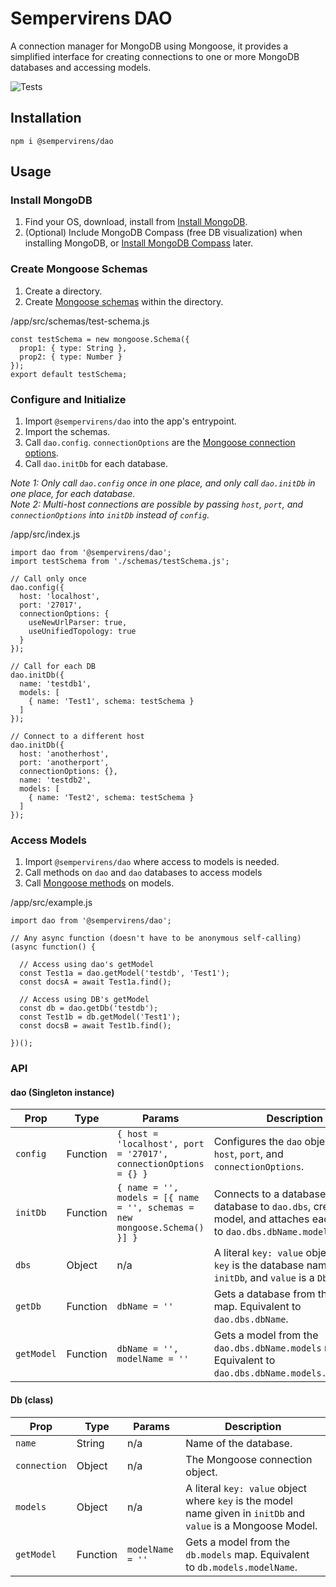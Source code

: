# Sempervirens DAO

A connection manager for MongoDB using Mongoose, it provides a simplified interface for creating connections to one or more MongoDB databases and accessing models.

![Tests](https://github.com/github/docs/actions/workflows/main.yml/badge.svg?event=push)

## Installation

`npm i @sempervirens/dao`

## Usage

### Install MongoDB

1.  Find your OS, download, install from [Install MongoDB](https://www.mongodb.com/docs/manual/installation/).
2.  (Optional) Include MongoDB Compass (free DB visualization) when installing MongoDB, or [Install MongoDB Compass](https://www.mongodb.com/try/download/compass) later.

### Create Mongoose Schemas

1.  Create a directory.
2.  Create [Mongoose schemas](https://mongoosejs.com/docs/guide.html#schemas) within the directory.

/app/src/schemas/test-schema.js
```
const testSchema = new mongoose.Schema({
  prop1: { type: String },
  prop2: { type: Number }
});
export default testSchema;
```

### Configure and Initialize

1. Import `@sempervirens/dao` into the app's entrypoint.
2. Import the schemas.
3. Call `dao.config`. `connectionOptions` are the [Mongoose connection options](https://mongoosejs.com/docs/connections.html#options).
4. Call `dao.initDb` for each database.

*Note 1: Only call `dao.config` once in one place, and only call `dao.initDb` in one place, for each database.*<br>
*Note 2: Multi-host connections are possible by passing `host`, `port`, and `connectionOptions` into `initDb` instead of `config`.*

/app/src/index.js
```
import dao from '@sempervirens/dao';
import testSchema from './schemas/testSchema.js';

// Call only once
dao.config({
  host: 'localhost',
  port: '27017',
  connectionOptions: {
    useNewUrlParser: true,
    useUnifiedTopology: true
  }
});

// Call for each DB
dao.initDb({
  name: 'testdb1',
  models: [
    { name: 'Test1', schema: testSchema }
  ]
});

// Connect to a different host
dao.initDb({
  host: 'anotherhost',
  port: 'anotherport',
  connectionOptions: {},
  name: 'testdb2',
  models: [
    { name: 'Test2', schema: testSchema }
  ]
});

```

### Access Models

1. Import `@sempervirens/dao` where access to models is needed.
2. Call methods on `dao` and `dao` databases to access models
3. Call [Mongoose methods](https://mongoosejs.com/docs/models.html) on models.

/app/src/example.js
```
import dao from '@sempervirens/dao';

// Any async function (doesn't have to be anonymous self-calling)
(async function() {

  // Access using dao's getModel
  const Test1a = dao.getModel('testdb', 'Test1');
  const docsA = await Test1a.find();

  // Access using DB's getModel
  const db = dao.getDb('testdb');
  const Test1b = db.getModel('Test1');
  const docsB = await Test1b.find();

})();
```

### API

#### dao (Singleton instance)

| Prop  | Type | Params | Description
|-------|------|--------|------------
| `config` | Function | `{ host = 'localhost', port = '27017', connectionOptions = {} }` | Configures the `dao` object with `host`, `port`, and `connectionOptions`.
| `initDb` | Function | `{ name = '', models = [{ name = '', schemas = new mongoose.Schema() }] }` | Connects to a database, adds the database to `dao.dbs`, creates each model, and attaches each model to `dao.dbs.dbName.models`
| `dbs` | Object | n/a | A literal `key: value` object where `key` is the database name given in `initDb`, and `value` is a `Db` instance.
| `getDb` | Function | `dbName = ''` | Gets a database from the `dao.dbs` map. Equivalent to `dao.dbs.dbName`.
| `getModel` | Function | `dbName = '', modelName = ''` | Gets a model from the `dao.dbs.dbName.models` map. Equivalent to `dao.dbs.dbName.models.modelName`.

#### Db (class)

| Prop  | Type | Params | Description
|-------|------|--------|------------
| `name` | String | n/a | Name of the database.
| `connection` | Object | n/a | The Mongoose connection object.
| `models` | Object | n/a | A literal `key: value` object where `key` is the model name given in `initDb` and `value` is a Mongoose Model.
| `getModel` | Function | `modelName = ''` | Gets a model from the `db.models` map. Equivalent to `db.models.modelName`.
